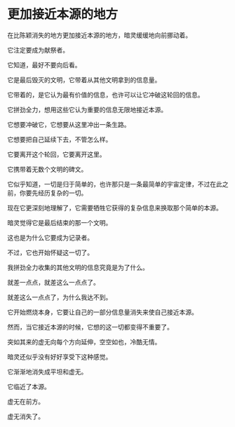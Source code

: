 # 更加接近本源的地方

在比陈颖消失的地方更加接近本源的地方，暗灵缓缓地向前挪动着。

它注定要成为献祭者。

它知道，最好不要向后看。

它是最后毁灭的文明，它带着从其他文明拿到的信息量。

它带着的，是它认为最有价值的信息，也许可以让它冲破这轮回的信息。

它拼劲全力，想用这些它认为重要的信息无限地接近本源。

它想要冲破它，它想要从这里冲出一条生路。

它想要把自己延续下去，不管怎么样。

它要离开这个轮回，它要离开这里。

它携带着无数个文明的碑文。

它似乎知道，一切是归于简单的，也许那只是一条最简单的宇宙定律，不过在此之前，你要先经历复杂的一切。

现在它更深刻地理解了，它需要牺牲它获得的复杂信息来换取那个简单的本源。

暗灵觉得它是最后结束的那一个文明。

这也是为什么它要成为记录者。

不过，它也开始怀疑这一切了。

我拼劲全力收集的其他文明的信息究竟是为了什么。

就差一点点，就差这么一点点了。

就差这么一点点了，为什么我达不到。

它开始燃烧本身，它要让自己的一部分信息量消失来使自己接近本源。

然而，当它接近本源的时候，它想的这一切都变得不重要了。

突如其来的虚无向每个方向延伸，空空如也，冷酷无情。

暗灵还似乎没有好好享受下这种感觉。

它渐渐地消失成平坦和虚无。

它临近了本源。

虚无在前方。

虚无消失了。

